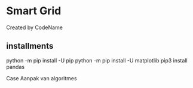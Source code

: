 # Smart Grid
Created by CodeName

## installments
python -m pip install -U pip
python -m pip install -U matplotlib
pip3 install pandas

Case
Aanpak van algoritmes
